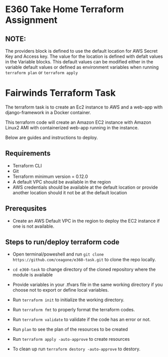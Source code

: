 # E360 Take Home Terraform Assignment

## NOTE:
The providers block is defined to use the default location for AWS Secret Key and Access key. The value for the location is defined with defalt values in the Variable blocks. This default values can be modified either in the variable default values or defined as environment variables when running `terraform plan` or `terraform apply`




# Fairwinds Terraform Task

The terraform task is to create an Ec2 instance to AWS and a web-app with django-framework in a Docker container. 

This terraform code will create an Amazon EC2 instance with Amazon Linux2 AMI with containerized web-app running in the instance.

Below are guides and instructions to deploy.

## Requirements

* Terraform CLI
* Git
* Terraform minimum version = 0.12.0
* A default VPC should be available in the region
* AWS credentials should be available at the default location or provide another location should it not be at the default location


## Prerequsites

* Create an AWS Default VPC in the region to deploy the EC2 instance if one is not available.



## Steps to run/deploy terraform code

* Open terminal/poweshell and run `git clone https://github.com/ceagone/e360-task.git` to clone the repo locally.

* `cd e360-task` to change directory of the cloned repository where the module is available

* Provide variables in your .tfvars file in the same working directory if you choose not to export or define local variables.

* Run `terraform init` to initialize the working directory.

* Run `terraform fmt` to properly format the terraform codes.

* Run `terraform validate` to validate if the code has an error or not.

* Run `plan` to see the plan of the resources to be created

* Run `terraform apply -auto-approve` to create resources

* To clean up run `terraform destory -auto-approve` to destory.
